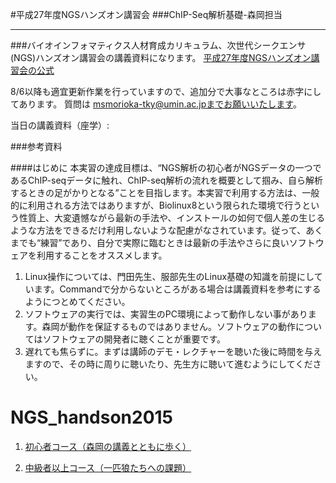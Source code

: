 #平成27年度NGSハンズオン講習会
###ChIP-Seq解析基礎-森岡担当
***
###バイオインフォマティクス人材育成カリキュラム、次世代シークエンサ(NGS)ハンズオン講習会の講義資料になります。
[平成27年度NGSハンズオン講習会の公式](http://biosciencedbc.jp/human/human-resources/workshop/h27)

8/6以降も適宜更新作業を行っていますので、追加分で大事なところは赤字にしてあります。
質問は msmorioka-tky@umin.ac.jpまでお願いいたします。

当日の講義資料（座学）: 

###参考資料


####はじめに
本実習の達成目標は、“NGS解析の初心者がNGSデータの一つであるChIP-seqデータに触れ、ChIP-seq解析の流れを概要として掴み、自ら解析するときの足がかりとなる”ことを目指します。本実習で利用する方法は、一般的に利用される方法ではありますが、Biolinux8という限られた環境で行うという性質上、大変遺憾ながら最新の手法や、インストールの如何で個人差の生じるような方法をできるだけ利用しないような配慮がなされています。従って、あくまでも“練習”であり、自分で実際に臨むときは最新の手法やさらに良いソフトウェアを利用することをオススメします。

1. Linux操作については、門田先生、服部先生のLinux基礎の知識を前提にしています。Commandで分からないところがある場合は講義資料を参考にするようにつとめてください。
2. ソフトウェアの実行では、実習生のPC環境によって動作しない事があります。森岡が動作を保証するものではありません。ソフトウェアの動作についてはソフトウェアの開発者に聴くことが重要です。
3. 遅れても焦らずに。まずは講師のデモ・レクチャーを聴いた後に時間を与えますので、その時に周りに聴いたり、先生方に聴いて進むようにしてください。


# NGS_handson2015
1. [初心者コース（森岡の講義とともに歩く）](https://github.com/suimye/NGS_handson2015/wiki)


2. [中級者以上コース（一匹狼たちへの課題）](https://github.com/suimye/NGS_handson2015/wiki/ChIP-seq解析中級問題編)



 




